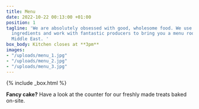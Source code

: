 ```yaml
---
title: Menu
date: 2022-10-22 00:13:00 +01:00
position: 1
tagline: 'We are absolutely obsessed with good, wholesome food. We use the freshest
  ingredients and work with fantastic producers to bring you a menu rooted in the
  Middle East. '
box_body: Kitchen closes at **3pm**
images:
- "/uploads/menu_1.jpg"
- "/uploads/menu_2.jpg"
- "/uploads/menu_3.jpg"
---
```


{% include _box.html %}

**Fancy cake?** Have a look at the counter for our freshly made treats baked on-site.